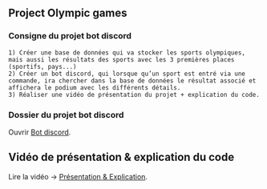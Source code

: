 ## Project Olympic games

### Consigne du projet bot discord
```
1) Créer une base de données qui va stocker les sports olympiques, mais aussi les résultats des sports avec les 3 premières places (sportifs, pays...)
2) Créer un bot discord, qui lorsque qu’un sport est entré via une commande, ira chercher dans la base de données le résultat associé et affichera le podium avec les différents détails.
3) Réaliser une vidéo de présentation du projet + explication du code.
```

### Dossier du projet bot discord

Ouvrir [Bot discord](https://github.com/shinshan73/olympic-games/tree/main/bot%20discord).


## Vidéo de présentation & explication du code

Lire la vidéo -> [Présentation & Explication](https://www.youtube.com/watch?v=GoA9cF6h4HE).


